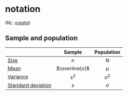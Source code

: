 # notation

(NL: [notatie](../nl/notatie.md))

## Sample and population

|                                    |     Sample     | Population |
| :--------------------------------- | :------------: | :--------: |
| [Size](sample.md)                  |      $n$       |    $N$     |
| [Mean](mean.md.md)                 | $\overline{x}$ |   $\mu$    |
| [Variance](variance.md.md)         |     $s^2$      | $\sigma^2$ |
| [Standard deviation](variantie.md) |      $s$       |  $\sigma$  |
